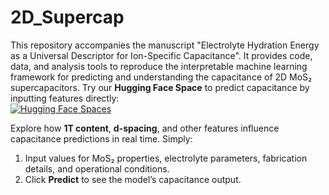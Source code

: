# 2D_Supercap
This repository accompanies the manuscript "Electrolyte Hydration Energy as a Universal Descriptor for Ion-Specific Capacitance". It provides code, data, and analysis tools to reproduce the interpretable machine learning framework for predicting and understanding the capacitance of 2D MoS₂ supercapacitors.
Try our **Hugging Face Space** to predict capacitance by inputting features directly:  
[![Hugging Face Spaces](https://img.shields.io/badge/🤗%20Hugging%20Face-Spaces-blue)](https://huggingface.co/spaces/IPMCMLAB/MoS2_Cap)  

Explore how **1T content**, **d-spacing**, and other features influence capacitance predictions in real time. Simply:  
1. Input values for MoS₂ properties, electrolyte parameters, fabrication details, and operational conditions.  
2. Click **Predict** to see the model’s capacitance output.  
